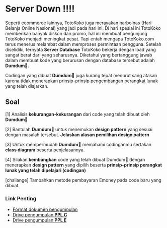 # Server Down !!!!

Seperti ecommerce lainnya, TotoKoko juga merayakan harbolnas (Hari Belanja Online Nasional) yang jadi pada hari ini. Di hari spesial ini TotoKoko memberikan banyak diskon dan promo, hal ini membuat pengunjung TotoKoko menjadi meningkat pesat. Tapi entah mengapa TotoKoko.com terus menerus melambat dalam memproses permintaan pengguna. Setelah diselidiki, ternyata **Server Database** TotoKoko bekerja dengan load yang sangat berat dari yang seharusnya. Diketahui yang bertanggung jawab dalam membuat kode yang berurusan dengan database tersebut adalah **Dumdum**🐣.

Codingan yang dibuat **Dumdum**🐣 juga kurang tepat menurut sang atasan karena tidak menerapkan prinsip-prinsip pengembangan perangkat lunak yang telah diajarkan.

## Soal

[1] Analisis **kekurangan-kekurangan** dari code yang telah dibuat oleh **Dumdum**🐣

[2] Bantulah **Dumdum**🐣 untuk menemukan **design pattern** yang sesuai dengan masalah tersebut. **Jelaskan alasan pemilihan design pattern**

[3] Untuk mempermudah **Dumdum**🐣 memahami codinganmu sertakan **class diagram** beserta penjelasannya.

[4] Silakan **kembangkan** code yang telah dibuat Dumdum🐣 dengan menerapkan **design pattern** yang dipilih beserta **prinsip-prinsip perangkat lunak yang telah dipelajari (codingan)**

[challange] Tambahkan metode pembayaran Emoney pada code baru yang dibuat.

### Link Penting

- [Format dokumen pengumpulan](https://docs.google.com/document/d/1t-piv3Z_CU3R1L45v6HrQlZzaDVsgGQl2UVUzQLxa1U/edit?usp=sharing)
- [Drive pengumpulan **PPL C**](https://drive.google.com/drive/folders/1GIjjtXAQ8_zj4uXc7izCCYM4O86WxydE?usp=sharing)
- [Drive pengumpulan **PPL E**](https://drive.google.com/drive/folders/1Yaoyvwh0RoQJZ5xsg2OIGvWXl9s4IZBi?usp=sharing)
